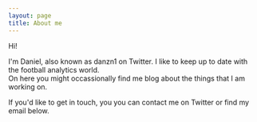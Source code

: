 ```yaml
---
layout: page
title: About me
---
```


Hi!

I'm Daniel, also known as danzn1 on Twitter. I like to keep up to date with the football analytics world.  
On here you might occassionally find me blog about the things that I am working on.

If you'd like to get in touch, you you can contact me on Twitter or find my email below.
